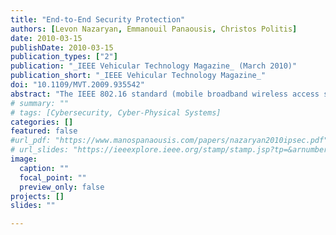 ```yaml
---
title: "End-to-End Security Protection"
authors: [Levon Nazaryan, Emmanouil Panaousis, Christos Politis]
date: 2010-03-15
publishDate: 2010-03-15
publication_types: ["2"]
publication: "_IEEE Vehicular Technology Magazine_ (March 2010)"
publication_short: "_IEEE Vehicular Technology Magazine_"
doi: "10.1109/MVT.2009.935542"
abstract: "The IEEE 802.16 standard (mobile broadband wireless access system), which is also known as worldwide interoperability for microwave access (WiMAX), is one of the latest technologies in the wireless world. The main goal of WiMAX is to deliver wireless communications with quality of service (QoS) guarantees, security, and mobility. In this article, we have evaluated the performance of the Internet Protocol security (IPSec) over WiMAX networks. We have also illustrated the results of the simulations. We have also depicted the processing time and the throughput introduced when IPSec is applied over WiMAX technology (IEEE 802.16)."
# summary: ""
# tags: [Cybersecurity, Cyber-Physical Systems]
categories: []
featured: false
#url_pdf: "https://www.manospanaousis.com/papers/nazaryan2010ipsec.pdf"
# url_slides: "https://ieeexplore.ieee.org/stamp/stamp.jsp?tp=&arnumber=8894107"
image:
  caption: ""
  focal_point: ""
  preview_only: false
projects: []
slides: ""

---
```

